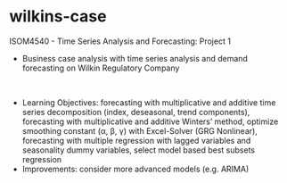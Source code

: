 # wilkins-case

ISOM4540 - Time Series Analysis and Forecasting: Project 1
- Business case analysis with time series analysis and demand forecasting on Wilkin Regulatory Company

<br>

- Learning Objectives: forecasting with multiplicative and additive time series decomposition (index, deseasonal, trend components), forecasting with multiplicative and additive Winters’ method, optimize smoothing constant (α, β, γ) with Excel-Solver (GRG Nonlinear), forecasting with multiple regression with lagged variables and seasonality dummy variables, select model based best subsets regression
- Improvements: consider more advanced models (e.g. ARIMA)


